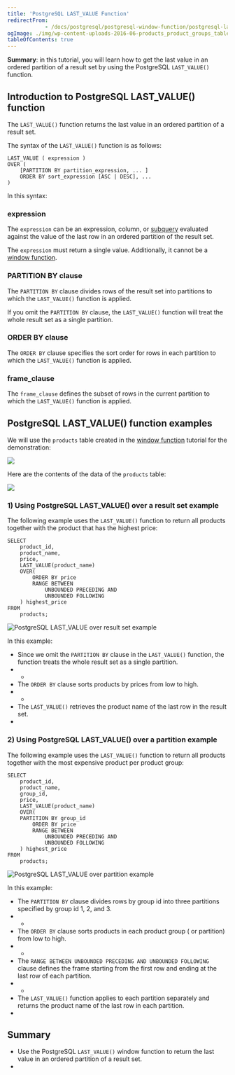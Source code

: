 ```yaml
---
title: 'PostgreSQL LAST_VALUE Function'
redirectFrom: 
            - /docs/postgresql/postgresql-window-function/postgresql-last_value-function/
ogImage: ./img/wp-content-uploads-2016-06-products_product_groups_tables.png
tableOfContents: true
---
```


**Summary**: in this tutorial, you will learn how to get the last value in an ordered partition of a result set by using the PostgreSQL `LAST_VALUE()` function.



## Introduction to PostgreSQL LAST_VALUE() function



The `LAST_VALUE()` function returns the last value in an ordered partition of a result set.



The syntax of the `LAST_VALUE()` function is as follows:



```
LAST_VALUE ( expression )
OVER (
    [PARTITION BY partition_expression, ... ]
    ORDER BY sort_expression [ASC | DESC], ...
)
```



In this syntax:



### expression



The `expression` can be an expression, column, or [subquery](/docs/postgresql/postgresql-subquery) evaluated against the value of the last row in an ordered partition of the result set.



The `expression` must return a single value. Additionally, it cannot be a [window function](https://www.postgresqltutorial.com/postgresql-window-function/).



### PARTITION BY clause



The `PARTITION BY` clause divides rows of the result set into partitions to which the `LAST_VALUE()` function is applied.



If you omit the `PARTITION BY` clause, the `LAST_VALUE()` function will treat the whole result set as a single partition.



### ORDER BY clause



The `ORDER BY` clause specifies the sort order for rows in each partition to which the `LAST_VALUE()` function is applied.



### frame_clause



The `frame_clause` defines the subset of rows in the current partition to which the `LAST_VALUE()` function is applied.



## PostgreSQL LAST_VALUE() function examples



We will use the `products` table created in the [window function](https://www.postgresqltutorial.com/postgresql-window-function/) tutorial for the demonstration:



![](./img/wp-content-uploads-2016-06-products_product_groups_tables.png)



Here are the contents of the data of the `products` table:



![](./img/wp-content-uploads-2019-05-products-table-sample-data.png)



### 1) Using PostgreSQL LAST_VALUE() over a result set example



The following example uses the `LAST_VALUE()` function to return all products together with the product that has the highest price:



```
SELECT
    product_id,
    product_name,
    price,
    LAST_VALUE(product_name)
    OVER(
        ORDER BY price
        RANGE BETWEEN
            UNBOUNDED PRECEDING AND
            UNBOUNDED FOLLOWING
    ) highest_price
FROM
    products;
```



![PostgreSQL LAST_VALUE over result set example](./img/wp-content-uploads-2019-12-PostgreSQL-LAST_VALUE-over-result-set-example.png)



In this example:



- Since we omit the `PARTITION BY` clause in the `LAST_VALUE()` function, the function treats the whole result set as a single partition.
- -
- The `ORDER BY` clause sorts products by prices from low to high.
- -
- The `LAST_VALUE()` retrieves the product name of the last row in the result set.
- 


### 2) Using PostgreSQL LAST_VALUE() over a partition example



The following example uses the `LAST_VALUE()` function to return all products together with the most expensive product per product group:



```
SELECT
    product_id,
    product_name,
    group_id,
    price,
    LAST_VALUE(product_name)
    OVER(
	PARTITION BY group_id
        ORDER BY price
        RANGE BETWEEN
            UNBOUNDED PRECEDING AND
            UNBOUNDED FOLLOWING
    ) highest_price
FROM
    products;
```



![PostgreSQL LAST_VALUE over partition example](./img/wp-content-uploads-2019-12-PostgreSQL-LAST_VALUE-over-partition-example.png)



In this example:



- The `PARTITION BY` clause divides rows by group id into three partitions specified by group id 1, 2, and 3.
- -
- The `ORDER BY` clause sorts products in each product group ( or partition) from low to high.
- -
- The `RANGE BETWEEN UNBOUNDED PRECEDING AND UNBOUNDED FOLLOWING` clause defines the frame starting from the first row and ending at the last row of each partition.
- -
- The `LAST_VALUE()` function applies to each partition separately and returns the product name of the last row in each partition.
- 


## Summary



- Use the PostgreSQL `LAST_VALUE()` window function to return the last value in an ordered partition of a result set.
- 

